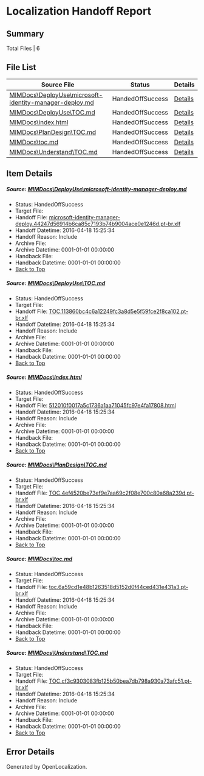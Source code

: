 # <a name='report-top'></a> Localization Handoff Report

## Summary
 Total Files | 6

## File List
 Source File | Status | Details 
 ----------- | ------ | ------- 
 [MIMDocs\DeployUse\microsoft-identity-manager-deploy.md](https://github.com/Microsoft/MIMDocs-pr/blob/ae96c9d8ff6d9c4694f1526f18a586b315c1e69f/MIMDocs/DeployUse/microsoft-identity-manager-deploy.md) | HandedOffSuccess | [Details](#6fb01dbeaf6d14cae4f443f5b45d4fcb82e7f23d64)
 [MIMDocs\DeployUse\TOC.md](https://github.com/Microsoft/MIMDocs-pr/blob/ae96c9d8ff6d9c4694f1526f18a586b315c1e69f/MIMDocs/DeployUse/TOC.md) | HandedOffSuccess | [Details](#ef20cb9c84401229f1e11a3c9f3e28dfdb6148ee70)
 [MIMDocs\index.html](https://github.com/Microsoft/MIMDocs-pr/blob/e99c69ab72609fc3c717dc2f8264ad96f0e892c0/MIMDocs/index.html) | HandedOffSuccess | [Details](#512010f0017a5c1736a1aa71045fc97e4fa1780879)
 [MIMDocs\PlanDesign\TOC.md](https://github.com/Microsoft/MIMDocs-pr/blob/ae96c9d8ff6d9c4694f1526f18a586b315c1e69f/MIMDocs/PlanDesign/TOC.md) | HandedOffSuccess | [Details](#f665a5573e8d102838467b338928ff506eb43f39223)
 [MIMDocs\toc.md](https://github.com/Microsoft/MIMDocs-pr/blob/ae96c9d8ff6d9c4694f1526f18a586b315c1e69f/MIMDocs/toc.md) | HandedOffSuccess | [Details](#07c8aea658a2720eb029f9dfa623d37488fae708264)
 [MIMDocs\Understand\TOC.md](https://github.com/Microsoft/MIMDocs-pr/blob/ae96c9d8ff6d9c4694f1526f18a586b315c1e69f/MIMDocs/Understand/TOC.md) | HandedOffSuccess | [Details](#bc4c01d45118a0cebb7f1d0e8ec51c8b321150e4275)

## Item Details
##### <a name='6fb01dbeaf6d14cae4f443f5b45d4fcb82e7f23d64'></a> Source: [MIMDocs\DeployUse\microsoft-identity-manager-deploy.md](https://github.com/Microsoft/MIMDocs-pr/blob/ae96c9d8ff6d9c4694f1526f18a586b315c1e69f/MIMDocs/DeployUse/microsoft-identity-manager-deploy.md)
* Status: HandedOffSuccess
* Target File: 
* Handoff File: [microsoft-identity-manager-deploy.44247d56914b6ca85c7193b74b9004ace0e1246d.pt-br.xlf](https://github.com/Microsoft/EM.handoff/blob/486e8bbd9307f4c06046c06aea7e882d51aab444/ol-handoff/Microsoft/MIMDocs-pr.pt-br/master/microsoft-identity-manager-deploy.44247d56914b6ca85c7193b74b9004ace0e1246d.pt-br.xlf)
* Handoff Datetime: 2016-04-18 15:25:34
* Handoff Reason: Include
* Archive File: 
* Archive Datetime: 0001-01-01 00:00:00
* Handback File: 
* Handback Datetime: 0001-01-01 00:00:00
* [Back to Top](#report-top)

##### <a name='ef20cb9c84401229f1e11a3c9f3e28dfdb6148ee70'></a> Source: [MIMDocs\DeployUse\TOC.md](https://github.com/Microsoft/MIMDocs-pr/blob/ae96c9d8ff6d9c4694f1526f18a586b315c1e69f/MIMDocs/DeployUse/TOC.md)
* Status: HandedOffSuccess
* Target File: 
* Handoff File: [TOC.113860bc4c6a12249fc3a8d5e5f59fce2f8ca102.pt-br.xlf](https://github.com/Microsoft/EM.handoff/blob/486e8bbd9307f4c06046c06aea7e882d51aab444/ol-handoff/Microsoft/MIMDocs-pr.pt-br/master/TOC.113860bc4c6a12249fc3a8d5e5f59fce2f8ca102.pt-br.xlf)
* Handoff Datetime: 2016-04-18 15:25:34
* Handoff Reason: Include
* Archive File: 
* Archive Datetime: 0001-01-01 00:00:00
* Handback File: 
* Handback Datetime: 0001-01-01 00:00:00
* [Back to Top](#report-top)

##### <a name='512010f0017a5c1736a1aa71045fc97e4fa1780879'></a> Source: [MIMDocs\index.html](https://github.com/Microsoft/MIMDocs-pr/blob/e99c69ab72609fc3c717dc2f8264ad96f0e892c0/MIMDocs/index.html)
* Status: HandedOffSuccess
* Target File: 
* Handoff File: [512010f0017a5c1736a1aa71045fc97e4fa17808.html](https://github.com/Microsoft/EM.handoff/blob/486e8bbd9307f4c06046c06aea7e882d51aab444/ol-handoff/Microsoft/MIMDocs-pr.pt-br/master/512010f0017a5c1736a1aa71045fc97e4fa17808.html)
* Handoff Datetime: 2016-04-18 15:25:34
* Handoff Reason: Include
* Archive File: 
* Archive Datetime: 0001-01-01 00:00:00
* Handback File: 
* Handback Datetime: 0001-01-01 00:00:00
* [Back to Top](#report-top)

##### <a name='f665a5573e8d102838467b338928ff506eb43f39223'></a> Source: [MIMDocs\PlanDesign\TOC.md](https://github.com/Microsoft/MIMDocs-pr/blob/ae96c9d8ff6d9c4694f1526f18a586b315c1e69f/MIMDocs/PlanDesign/TOC.md)
* Status: HandedOffSuccess
* Target File: 
* Handoff File: [TOC.4ef4520be73ef9e7aa69c2f08e700c80a68a239d.pt-br.xlf](https://github.com/Microsoft/EM.handoff/blob/486e8bbd9307f4c06046c06aea7e882d51aab444/ol-handoff/Microsoft/MIMDocs-pr.pt-br/master/TOC.4ef4520be73ef9e7aa69c2f08e700c80a68a239d.pt-br.xlf)
* Handoff Datetime: 2016-04-18 15:25:34
* Handoff Reason: Include
* Archive File: 
* Archive Datetime: 0001-01-01 00:00:00
* Handback File: 
* Handback Datetime: 0001-01-01 00:00:00
* [Back to Top](#report-top)

##### <a name='07c8aea658a2720eb029f9dfa623d37488fae708264'></a> Source: [MIMDocs\toc.md](https://github.com/Microsoft/MIMDocs-pr/blob/ae96c9d8ff6d9c4694f1526f18a586b315c1e69f/MIMDocs/toc.md)
* Status: HandedOffSuccess
* Target File: 
* Handoff File: [toc.6a59cd1e48b1263518d5152d0f44ced431e431a3.pt-br.xlf](https://github.com/Microsoft/EM.handoff/blob/486e8bbd9307f4c06046c06aea7e882d51aab444/ol-handoff/Microsoft/MIMDocs-pr.pt-br/master/toc.6a59cd1e48b1263518d5152d0f44ced431e431a3.pt-br.xlf)
* Handoff Datetime: 2016-04-18 15:25:34
* Handoff Reason: Include
* Archive File: 
* Archive Datetime: 0001-01-01 00:00:00
* Handback File: 
* Handback Datetime: 0001-01-01 00:00:00
* [Back to Top](#report-top)

##### <a name='bc4c01d45118a0cebb7f1d0e8ec51c8b321150e4275'></a> Source: [MIMDocs\Understand\TOC.md](https://github.com/Microsoft/MIMDocs-pr/blob/ae96c9d8ff6d9c4694f1526f18a586b315c1e69f/MIMDocs/Understand/TOC.md)
* Status: HandedOffSuccess
* Target File: 
* Handoff File: [TOC.cf3c9303083fb125b50bea7db798a930a73afc51.pt-br.xlf](https://github.com/Microsoft/EM.handoff/blob/486e8bbd9307f4c06046c06aea7e882d51aab444/ol-handoff/Microsoft/MIMDocs-pr.pt-br/master/TOC.cf3c9303083fb125b50bea7db798a930a73afc51.pt-br.xlf)
* Handoff Datetime: 2016-04-18 15:25:34
* Handoff Reason: Include
* Archive File: 
* Archive Datetime: 0001-01-01 00:00:00
* Handback File: 
* Handback Datetime: 0001-01-01 00:00:00
* [Back to Top](#report-top)


## Error Details

Generated by OpenLocalization.
